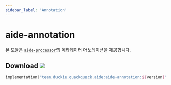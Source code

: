 ```yaml
---
sidebar_label: 'Annotation'
---
```


# aide-annotation

본 모듈은 [`aide-processor`](processor.md)의 메타데이터 어노테이션을 제공합니다.

## Download ![](https://img.shields.io/maven-central/v/team.duckie.quackquack.aide/aide-annotation?style=flat-square)

```kotlin
implementation("team.duckie.quackquack.aide:aide-annotation:${version}")
```